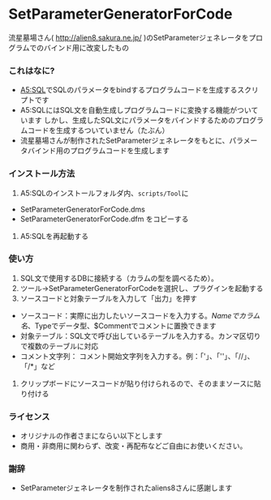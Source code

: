 # SetParameterGeneratorForCode
流星墓場さん( http://alien8.sakura.ne.jp/ )のSetParameterジェネレータをプログラムでのバインド用に改変したもの

### これはなに?
- [A5:SQL](http://a5m2.mmatsubara.com/)でSQLのパラメータをbindするプログラムコードを生成するスクリプトです
- A5:SQLにはSQL文を自動生成しプログラムコードに変換する機能がついています
しかし、生成したSQL文にパラメータをバインドするためのプログラムコードを生成するついていません（たぶん）
- 流星墓場さんが制作されたSetParameterジェネレータをもとに、パラメータバインド用のプログラムコードを生成します

### インストール方法
1. A5:SQLのインストールフォルダ内、```scripts/Tool```に
 - SetParameterGeneratorForCode.dms
 - SetParameterGeneratorForCode.dfm
 をコピーする
1. A5:SQLを再起動する 

### 使い方
1. SQL文で使用するDBに接続する（カラムの型を調べるため）。
1. ツール→SetParameterGeneratorForCodeを選択し、プラグインを起動する
1. ソースコードと対象テーブルを入力して「出力」を押す
 - ソースコード：実際に出力したいソースコードを入力する。$Nameでカラム名、$Typeでデータ型、$Commentでコメントに置換できます
 - 対象テーブル：SQL文で呼び出しているテーブルを入力する。カンマ区切りで複数のテーブルに対応
 - コメント文字列： コメント開始文字列を入力する。例：「'」、「''」、「//」、「/*」など
1. クリップボードにソースコードが貼り付けられるので、そのままソースに貼り付ける
 
### ライセンス
- オリジナルの作者さまにならい以下とします
- 商用・非商用に関わらず、改変・再配布などご自由にお使いください。

### 謝辞
- SetParameterジェネレータを制作されたaliens8さんに感謝します
